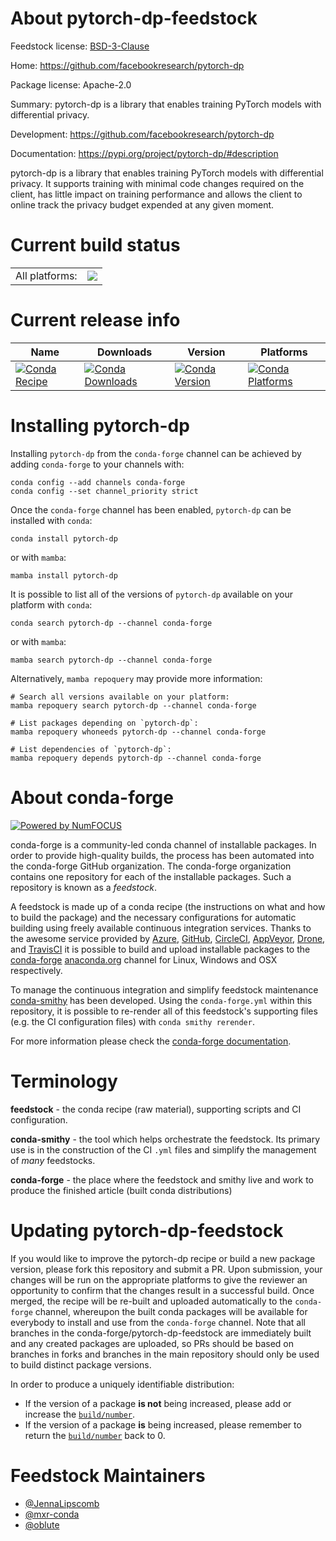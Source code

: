 About pytorch-dp-feedstock
==========================

Feedstock license: [BSD-3-Clause](https://github.com/conda-forge/pytorch-dp-feedstock/blob/main/LICENSE.txt)

Home: https://github.com/facebookresearch/pytorch-dp

Package license: Apache-2.0

Summary: pytorch-dp is a library that enables training PyTorch models with differential privacy.

Development: https://github.com/facebookresearch/pytorch-dp

Documentation: https://pypi.org/project/pytorch-dp/#description

pytorch-dp is a library that enables training PyTorch models with differential privacy. It
supports training with minimal code changes required on the client, has little impact on training
performance and allows the client to online track the privacy budget expended at any given moment.


Current build status
====================


<table><tr><td>All platforms:</td>
    <td>
      <a href="https://dev.azure.com/conda-forge/feedstock-builds/_build/latest?definitionId=10298&branchName=main">
        <img src="https://dev.azure.com/conda-forge/feedstock-builds/_apis/build/status/pytorch-dp-feedstock?branchName=main">
      </a>
    </td>
  </tr>
</table>

Current release info
====================

| Name | Downloads | Version | Platforms |
| --- | --- | --- | --- |
| [![Conda Recipe](https://img.shields.io/badge/recipe-pytorch--dp-green.svg)](https://anaconda.org/conda-forge/pytorch-dp) | [![Conda Downloads](https://img.shields.io/conda/dn/conda-forge/pytorch-dp.svg)](https://anaconda.org/conda-forge/pytorch-dp) | [![Conda Version](https://img.shields.io/conda/vn/conda-forge/pytorch-dp.svg)](https://anaconda.org/conda-forge/pytorch-dp) | [![Conda Platforms](https://img.shields.io/conda/pn/conda-forge/pytorch-dp.svg)](https://anaconda.org/conda-forge/pytorch-dp) |

Installing pytorch-dp
=====================

Installing `pytorch-dp` from the `conda-forge` channel can be achieved by adding `conda-forge` to your channels with:

```
conda config --add channels conda-forge
conda config --set channel_priority strict
```

Once the `conda-forge` channel has been enabled, `pytorch-dp` can be installed with `conda`:

```
conda install pytorch-dp
```

or with `mamba`:

```
mamba install pytorch-dp
```

It is possible to list all of the versions of `pytorch-dp` available on your platform with `conda`:

```
conda search pytorch-dp --channel conda-forge
```

or with `mamba`:

```
mamba search pytorch-dp --channel conda-forge
```

Alternatively, `mamba repoquery` may provide more information:

```
# Search all versions available on your platform:
mamba repoquery search pytorch-dp --channel conda-forge

# List packages depending on `pytorch-dp`:
mamba repoquery whoneeds pytorch-dp --channel conda-forge

# List dependencies of `pytorch-dp`:
mamba repoquery depends pytorch-dp --channel conda-forge
```


About conda-forge
=================

[![Powered by
NumFOCUS](https://img.shields.io/badge/powered%20by-NumFOCUS-orange.svg?style=flat&colorA=E1523D&colorB=007D8A)](https://numfocus.org)

conda-forge is a community-led conda channel of installable packages.
In order to provide high-quality builds, the process has been automated into the
conda-forge GitHub organization. The conda-forge organization contains one repository
for each of the installable packages. Such a repository is known as a *feedstock*.

A feedstock is made up of a conda recipe (the instructions on what and how to build
the package) and the necessary configurations for automatic building using freely
available continuous integration services. Thanks to the awesome service provided by
[Azure](https://azure.microsoft.com/en-us/services/devops/), [GitHub](https://github.com/),
[CircleCI](https://circleci.com/), [AppVeyor](https://www.appveyor.com/),
[Drone](https://cloud.drone.io/welcome), and [TravisCI](https://travis-ci.com/)
it is possible to build and upload installable packages to the
[conda-forge](https://anaconda.org/conda-forge) [anaconda.org](https://anaconda.org/)
channel for Linux, Windows and OSX respectively.

To manage the continuous integration and simplify feedstock maintenance
[conda-smithy](https://github.com/conda-forge/conda-smithy) has been developed.
Using the ``conda-forge.yml`` within this repository, it is possible to re-render all of
this feedstock's supporting files (e.g. the CI configuration files) with ``conda smithy rerender``.

For more information please check the [conda-forge documentation](https://conda-forge.org/docs/).

Terminology
===========

**feedstock** - the conda recipe (raw material), supporting scripts and CI configuration.

**conda-smithy** - the tool which helps orchestrate the feedstock.
                   Its primary use is in the construction of the CI ``.yml`` files
                   and simplify the management of *many* feedstocks.

**conda-forge** - the place where the feedstock and smithy live and work to
                  produce the finished article (built conda distributions)


Updating pytorch-dp-feedstock
=============================

If you would like to improve the pytorch-dp recipe or build a new
package version, please fork this repository and submit a PR. Upon submission,
your changes will be run on the appropriate platforms to give the reviewer an
opportunity to confirm that the changes result in a successful build. Once
merged, the recipe will be re-built and uploaded automatically to the
`conda-forge` channel, whereupon the built conda packages will be available for
everybody to install and use from the `conda-forge` channel.
Note that all branches in the conda-forge/pytorch-dp-feedstock are
immediately built and any created packages are uploaded, so PRs should be based
on branches in forks and branches in the main repository should only be used to
build distinct package versions.

In order to produce a uniquely identifiable distribution:
 * If the version of a package **is not** being increased, please add or increase
   the [``build/number``](https://docs.conda.io/projects/conda-build/en/latest/resources/define-metadata.html#build-number-and-string).
 * If the version of a package **is** being increased, please remember to return
   the [``build/number``](https://docs.conda.io/projects/conda-build/en/latest/resources/define-metadata.html#build-number-and-string)
   back to 0.

Feedstock Maintainers
=====================

* [@JennaLipscomb](https://github.com/JennaLipscomb/)
* [@mxr-conda](https://github.com/mxr-conda/)
* [@oblute](https://github.com/oblute/)

